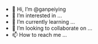- 👋 Hi, I’m @ganpeiying
- 👀 I’m interested in ...
- 🌱 I’m currently learning ...
- 💞️ I’m looking to collaborate on ...
- 📫 How to reach me ...

<!---
ganpeiying/ganpeiying is a ✨ special ✨ repository because its `README.md` (this file) appears on your GitHub profile.
You can click the Preview link to take a look at your changes.
--->
